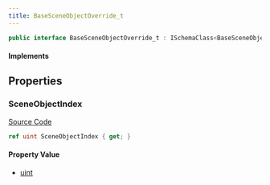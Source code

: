 ```yaml
---
title: BaseSceneObjectOverride_t
---
```


```csharp
public interface BaseSceneObjectOverride_t : ISchemaClass<BaseSceneObjectOverride_t>, ISchemaField, ISchemaClass, INativeHandle
```

#### Implements

## Properties

### SceneObjectIndex

[Source Code](https://github.com/swiftly-solution/swiftlys2/blob/beta/managed/src/SwiftlyS2.Generated/Schemas/Interfaces/BaseSceneObjectOverride_t.cs#L16)

```csharp
ref uint SceneObjectIndex { get; }
```

#### Property Value

- [uint](https://learn.microsoft.com/dotnet/api/system.uint32)

